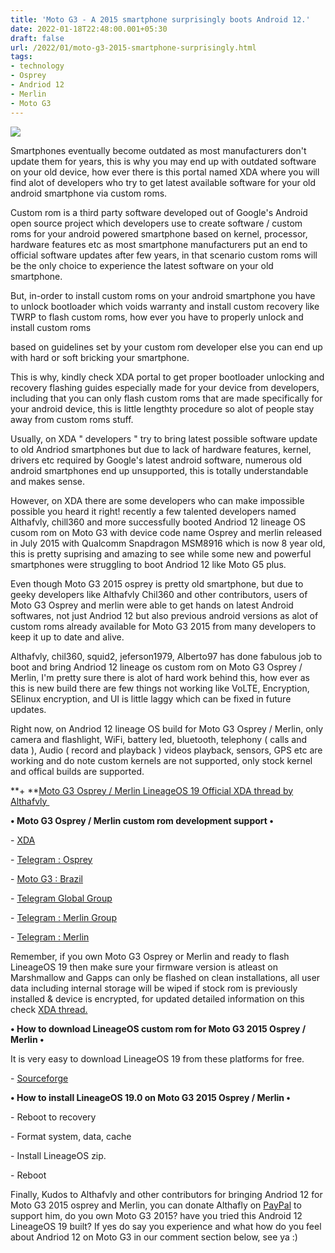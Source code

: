 ```yaml
---
title: 'Moto G3 - A 2015 smartphone surprisingly boots Android 12.'
date: 2022-01-18T22:48:00.001+05:30
draft: false
url: /2022/01/moto-g3-2015-smartphone-surprisingly.html
tags: 
- technology
- Osprey
- Andriod 12
- Merlin
- Moto G3
---
```


[![](https://lh3.googleusercontent.com/-uXh4oekNCQw/YebzxPGrrZI/AAAAAAAAIkg/X0C0eeeZsP0eTMbJw8XL9DukNRpEBgsjACNcBGAsYHQ/s1600/1642525630778341-0.png)](https://lh3.googleusercontent.com/-uXh4oekNCQw/YebzxPGrrZI/AAAAAAAAIkg/X0C0eeeZsP0eTMbJw8XL9DukNRpEBgsjACNcBGAsYHQ/s1600/1642525630778341-0.png)

  

Smartphones eventually become outdated as most manufacturers don't update them for years, this is why you may end up with outdated software on your old device, how ever there is this portal named XDA where you will find alot of developers who try to get latest available software for your old android smartphone via custom roms.

  

Custom rom is a third party software developed out of Google's Android open source project which developers use to create software / custom roms for your android powered smartphone based on kernel, processor, hardware features etc as most smartphone manufacturers put an end to official software updates after few years, in that scenario custom roms will be the only choice to experience the latest software on your old smartphone.

  

But, in-order to install custom roms on your android smartphone you have to unlock bootloader which voids warranty and install custom recovery like TWRP to flash custom roms, how ever you have to properly unlock and install custom roms 

based on guidelines set by your custom rom developer else you can end up with hard or soft bricking your smartphone.

  

This is why, kindly check XDA portal to get proper bootloader unlocking and recovery flashing guides especially made for your device from developers, including that you can only flash custom roms that are made specifically for your android device, this is little lengthty procedure so alot of people stay away from custom roms stuff.

  

Usually, on XDA " developers " try to bring latest possible software update to old Andriod smartphones but due to lack of hardware features, kernel, drivers etc required by Google's latest android software, numerous old android smartphones end up unsupported, this is totally understandable and makes sense.

  

However, on XDA there are some developers who can make impossible possible you heard it right! recently a few talented developers named Althafvly, chill360 and more successfully booted Andriod 12 lineage OS cusom rom on Moto G3 with device code name Osprey and merlin released in July 2015 with Qualcomm Snapdragon MSM8916 which is now 8 year old, this is pretty suprising and amazing to see while some new and powerful smartphones were struggling to boot Andriod 12 like Moto G5 plus.

  

Even though Moto G3 2015 osprey is pretty old smartphone, but due to geeky developers like Althafvly Chil360 and other contributors, users of Moto G3 Osprey and merlin were able to get hands on latest Android softwares, not just Andriod 12 but also previous android versions as alot of custom roms already available for Moto G3 2015 from many developers to keep it up to date and alive.

  

Althafvly, chil360, squid2, jeferson1979, Alberto97 has done fabulous job to boot and bring Andriod 12 lineage os custom rom on Moto G3 Osprey / Merlin, I'm pretty sure there is alot of hard work behind this, how ever as this is new build there are few things not working like VoLTE, Encryption, SElinux encryption, and UI is little laggy which can be fixed in future updates.

  

Right now, on Andriod 12 lineage OS build for Moto G3 Osprey / Merlin, only camera and flashlight, WiFi, battery led, bluetooth, telephony ( calls and data ), Audio ( record and playback ) videos playback, sensors, GPS etc are working and do note custom kernels are not supported, only stock kernel and offical builds are supported.

  

**+ **[Moto G3 Osprey / Merlin LineageOS 19 Official XDA thread by Althafvly ](https://forum.xda-developers.com/t/rom-12-wip-lineageos-19-0-unofficial-osprey-merlin.4358885/#post-86044453)

  

**• Moto G3 Osprey / Merlin custom rom development support •**

\- [XDA](https://forum.xda-developers.com/c/moto-g-2015.4379/)

\- [Telegram : Osprey](https://t.me/iammotog3)

\- [Moto G3 : Brazil](https://t.me/ospreybr)

\- [Telegram Global Group](https://t.me/joinchat/HC1881BT1umCfW4ETF6KSQ)

\- [Telegram : Merlin Group](https://t.me/motog3turbo)

\- [Telegram : Merlin](https://t.me/MerlinROMs)

  

Remember, if you own Moto G3 Osprey or Merlin and ready to flash LineageOS 19 then make sure your firmware version is atleast on Marshmallow and Gapps can only be flashed on clean installations, all user data including internal storage will be wiped if stock rom is previously installed & device is encrypted, for updated detailed information on this check [XDA thread.](https://forum.xda-developers.com/t/rom-12-wip-lineageos-19-0-unofficial-osprey-merlin.4358885/#post-86044453)

  

**• How to download LineageOS custom rom for Moto G3 2015 Osprey / Merlin •**

It is very easy to download LineageOS 19 from these platforms for free.

  

\- [Sourceforge](https://sourceforge.net/projects/althafvly/files/los19/)

  

**• How to install LineageOS 19.0 on Moto G3 2015 Osprey / Merlin •**

\- Reboot to recovery

\- Format system, data, cache

\- Install LineageOS zip.

\- Reboot

  

Finally, Kudos to Althafvly and other contributors for bringing Andriod 12 for Moto G3 2015 osprey and Merlin, you can donate Althafly on [PayPal](https://www.paypal.me/althafvly) to support him, do you own Moto G3 2015? have you tried this Android 12 LineageOS 19 built? If yes do say you experience and what how do you feel about Andriod 12 on Moto G3 in our comment section below, see ya :)